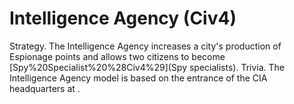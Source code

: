# Intelligence Agency (Civ4)

Strategy.
The Intelligence Agency increases a city's production of Espionage points and allows two citizens to become [Spy%20Specialist%20%28Civ4%29](Spy specialists).
Trivia.
The Intelligence Agency model is based on the entrance of the CIA headquarters at .